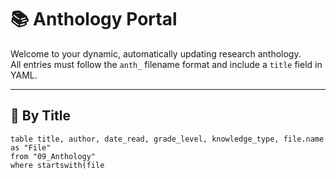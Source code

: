 # 📚 Anthology Portal

Welcome to your dynamic, automatically updating research anthology.  
All entries must follow the `anth_` filename format and include a `title` field in YAML.

---

## 🧠 By Title

```dataview
table title, author, date_read, grade_level, knowledge_type, file.name as "File"
from "09_Anthology"
where startswith(file
```

